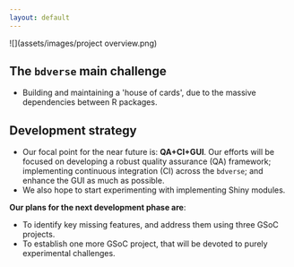 ```yaml
---
layout: default
---
```



![](assets/images/project overview.png)

## The `bdverse` main challenge
* Building and maintaining a 'house of cards', due to the massive dependencies between R packages.

## Development strategy

* Our focal point for the near future is: **QA+CI+GUI**. Our efforts will be focused on developing a robust quality assurance (QA) framework; implementing continuous integration (CI) across the `bdverse`; and enhance the GUI as much as possible.
* We also hope to start experimenting with implementing Shiny modules.

**Our plans for the next development phase are**:

* To identify key missing features, and address them using three GSoC projects.
* To establish one more GSoC project, that will be devoted to purely experimental challenges.




